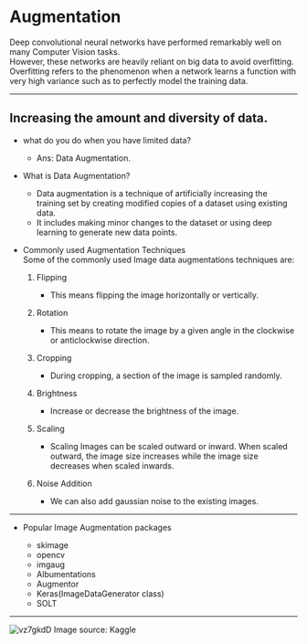 # Augmentation
Deep convolutional neural networks have performed remarkably well on many Computer Vision tasks. \
However, these networks are heavily reliant on big data to avoid overfitting. \
Overfitting refers to the phenomenon when a network learns a function with very high variance such as to perfectly model the training data. 

---

## Increasing the amount and diversity of data.

* what do you do when you have limited data? 
  * Ans: Data Augmentation.

* What is Data Augmentation? 
  * Data augmentation is a technique of artificially increasing the training set by creating modified copies of a dataset using existing data. 
  * It includes making minor changes to the dataset or using deep learning to generate new data points.  

* Commonly used Augmentation Techniques \
  Some of the commonly used Image data augmentations techniques are:

  1. Flipping
      * This means flipping the image horizontally or vertically.
      
  2. Rotation
      * This means to rotate the image by a given angle in the clockwise or anticlockwise direction.
      
  3. Cropping
      * During cropping, a section of the image is sampled randomly.
      
  4. Brightness
      * Increase or decrease the brightness of the image.
      
  5. Scaling
      * Scaling Images can be scaled outward or inward. When scaled outward, the image size increases while the image size decreases when scaled inwards.
      
  6. Noise Addition
      * We can also add gaussian noise to the existing images.
---      
* Popular Image Augmentation packages

    * skimage
    * opencv
    * imgaug
    * Albumentations
    * Augmentor
    * Keras(ImageDataGenerator class)
    * SOLT
---
![vz7gkdD](https://github.com/RATHOD-SHUBHAM/Augmentation/assets/58945964/baf9e9d8-bcd3-4d59-ad87-9308b4d2d73d)
Image source: Kaggle
